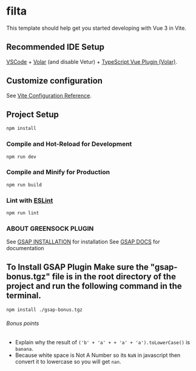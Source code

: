 # filta

This template should help get you started developing with Vue 3 in Vite.

## Recommended IDE Setup

[VSCode](https://code.visualstudio.com/) + [Volar](https://marketplace.visualstudio.com/items?itemName=Vue.volar) (and disable Vetur) + [TypeScript Vue Plugin (Volar)](https://marketplace.visualstudio.com/items?itemName=Vue.vscode-typescript-vue-plugin).

## Customize configuration

See [Vite Configuration Reference](https://vitejs.dev/config/).

## Project Setup

```sh
npm install
```

### Compile and Hot-Reload for Development

```sh
npm run dev
```

### Compile and Minify for Production

```sh
npm run build
```

### Lint with [ESLint](https://eslint.org/)

```sh
npm run lint
```

### ABOUT GREENSOCK PLUGIN
See [GSAP INSTALLATION](https://gsap.com/docs/v3/Installation/) for installation
See [GSAP DOCS](https://gsap.com/docs/v3/) for documentation

## To Install GSAP Plugin Make sure the "gsap-bonus.tgz" file is in the root directory of the project and run the following command in the terminal.

```sh
npm install ./gsap-bonus.tgz
```

###### Bonus points
* Explain why the result of `('b' + 'a' + + 'a' + 'a').toLowerCase()` is `banana`.
* Because white space is Not A Number so its `NaN` in javascript then convert it to lowercase so you will get `nan`.